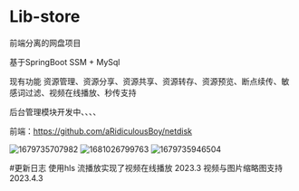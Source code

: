 # Lib-store
前端分离的网盘项目

基于SpringBoot SSM + MySql

现有功能 
  资源管理、资源分享、资源共享、资源转存、资源预览、断点续传、敏感词过滤、视频在线播放、秒传支持
  

后台管理模块开发中、、、、



前端：https://github.com/aRidiculousBoy/netdisk

![1679735707982](https://user-images.githubusercontent.com/50403161/227708507-61f4f21e-0f4b-41c9-844c-da08f4a2d918.jpg)
![1681026799763](https://user-images.githubusercontent.com/50403161/230761214-a032ac84-5a89-4b82-a958-2639dd365dae.jpg)
![1679735946504](https://user-images.githubusercontent.com/50403161/227708656-6a4d8142-f6fc-40b0-884f-f9e36c0a6f6b.jpg)

#更新日志
  使用hls 流播放实现了视频在线播放 2023.3
  视频与图片缩略图支持 2023.4.3
